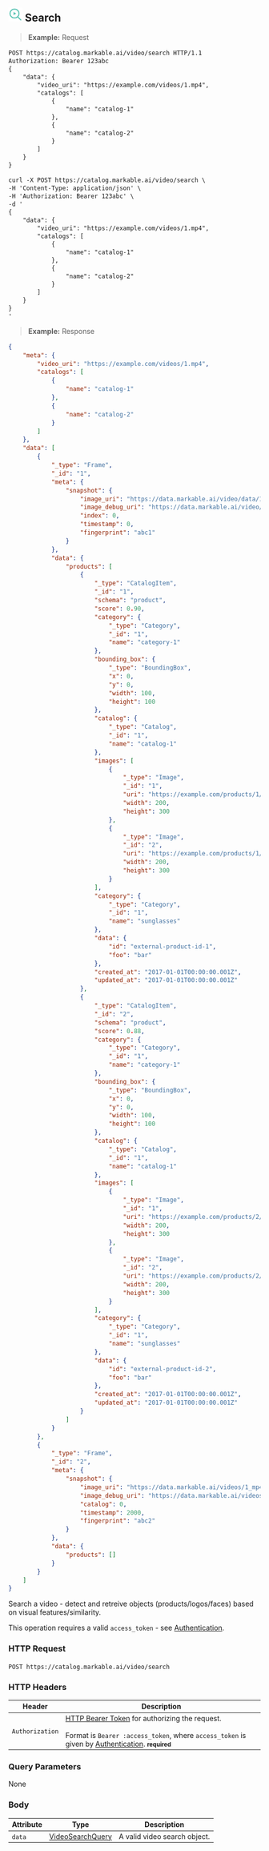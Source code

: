 
## <img src="images/search-video_icon.png" alt="search-video_icon" width="28px" height="auto"> Search

> **Example:** Request

```http
POST https://catalog.markable.ai/video/search HTTP/1.1
Authorization: Bearer 123abc
{
	"data": {
        "video_uri": "https://example.com/videos/1.mp4",
        "catalogs": [
            {
                "name": "catalog-1"
            },
            {
                "name": "catalog-2"
            }
        ]
    }
}
```

```shell
curl -X POST https://catalog.markable.ai/video/search \
-H 'Content-Type: application/json' \
-H 'Authorization: Bearer 123abc' \
-d '
{
	"data": {
        "video_uri": "https://example.com/videos/1.mp4",
        "catalogs": [
            {
                "name": "catalog-1"
            },
            {
                "name": "catalog-2"
            }
        ]
    }
}
'
```

> **Example:** Response

```json
{
    "meta": {
        "video_uri": "https://example.com/videos/1.mp4",
        "catalogs": [
            {
                "name": "catalog-1"
            },
            {
                "name": "catalog-2"
            }
        ]
    },
    "data": [
        {
            "_type": "Frame",
            "_id": "1",
            "meta": {
                "snapshot": {
                    "image_uri": "https://data.markable.ai/video/data/1_mp4/snapshots/1.png",
                    "image_debug_uri": "https://data.markable.ai/video/data/1_mp4/snapshots/1.debug.png",
                    "index": 0,
                    "timestamp": 0,
                    "fingerprint": "abc1"
                }
            },
            "data": {
                "products": [
                    {
                        "_type": "CatalogItem",
                        "_id": "1",
                        "schema": "product",
                        "score": 0.90,
                        "category": {
                            "_type": "Category",
                            "_id": "1",
                            "name": "category-1"
                        },
                        "bounding_box": {
                            "_type": "BoundingBox",
                            "x": 0,
                            "y": 0,
                            "width": 100,
                            "height": 100
                        },
                        "catalog": {
                            "_type": "Catalog",
                            "_id": "1",
                            "name": "catalog-1"
                        },
                        "images": [
                            {
                                "_type": "Image",
                                "_id": "1",
                                "uri": "https://example.com/products/1/a.png",
                                "width": 200,
                                "height": 300
                            },
                            {
                                "_type": "Image",
                                "_id": "2",
                                "uri": "https://example.com/products/1/b.png",
                                "width": 200,
                                "height": 300
                            }
                        ],
                        "category": {
                            "_type": "Category",
                            "_id": "1",
                            "name": "sunglasses"
                        },
                        "data": {
                            "id": "external-product-id-1",
                            "foo": "bar"
                        },
                        "created_at": "2017-01-01T00:00:00.001Z",
                        "updated_at": "2017-01-01T00:00:00.001Z"
                    },
                    {
                        "_type": "CatalogItem",
                        "_id": "2",
                        "schema": "product",
                        "score": 0.88,
                        "category": {
                            "_type": "Category",
                            "_id": "1",
                            "name": "category-1"
                        },
                        "bounding_box": {
                            "_type": "BoundingBox",
                            "x": 0,
                            "y": 0,
                            "width": 100,
                            "height": 100
                        },
                        "catalog": {
                            "_type": "Catalog",
                            "_id": "1",
                            "name": "catalog-1"
                        },
                        "images": [
                            {
                                "_type": "Image",
                                "_id": "1",
                                "uri": "https://example.com/products/2/a.png",
                                "width": 200,
                                "height": 300
                            },
                            {
                                "_type": "Image",
                                "_id": "2",
                                "uri": "https://example.com/products/2/b.png",
                                "width": 200,
                                "height": 300
                            }
                        ],
                        "category": {
                            "_type": "Category",
                            "_id": "1",
                            "name": "sunglasses"
                        },
                        "data": {
                            "id": "external-product-id-2",
                            "foo": "bar"
                        },
                        "created_at": "2017-01-01T00:00:00.001Z",
                        "updated_at": "2017-01-01T00:00:00.001Z"
                    }
                ]
            }
        },
        {
            "_type": "Frame",
            "_id": "2",
            "meta": {
                "snapshot": {
                    "image_uri": "https://data.markable.ai/videos/1_mp4/snapshots/2.png",
                    "image_debug_uri": "https://data.markable.ai/videos/1_mp4/snapshots/2.debug.png",
                    "catalog": 0,
                    "timestamp": 2000,
                    "fingerprint": "abc2"
                }
            },
            "data": {
                "products": []
            }
        }
    ]
}
```

Search a video - detect and retreive objects (products/logos/faces) based on visual features/similarity.

<aside class="notice">
    This operation requires a valid <code>access_token</code> - see <a href="#authentication">Authentication</a>.
</aside>


### HTTP Request

`POST https://catalog.markable.ai/video/search`


### HTTP Headers

Header              | Description
----------          | ----------
`Authorization`     | [HTTP Bearer Token](https://tools.ietf.org/html/rfc6750) for authorizing the request. <br><br>Format is `Bearer :access_token`, where `access_token` is given by [Authentication](#authentication). **<small>required</small>**


### Query Parameters

None


### Body

Attribute       | Type                                                      | Description
-------         | ----------                                                | -------
`data`          | [VideoSearchQuery](#the-video-search-query-object)        | A valid video search object.
